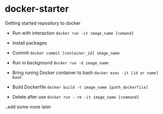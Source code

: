 # docker-starter
Getting started repository to docker

- Run with interaction
`docker run -it image_name [comand]`

- Install packages 
- Commit
`docker commit [container_id] image_name`

- Run in background
`docker run -d image_name`

- Bring runing Docker container to bash
`docker exec -it [id or name] bash`

- Build Dockerfile
`docker build -t image_name [path_dockerfile]`

- Delete after use
`docker run --rm -it image_name [command]`

..add some more later